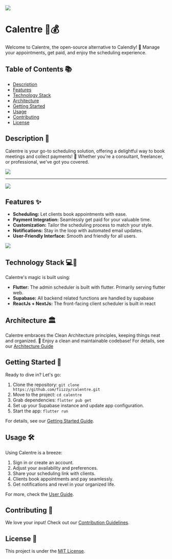 <img src = "https://github.com/fiizzy/calentre/blob/main/doc/images/logo.png?raw=true"  > 


# Calentre 📅💰

Welcome to Calentre, the open-source alternative to Calendly! 🌟 Manage your appointments, get paid, and enjoy the scheduling experience.

## Table of Contents 📚

- [Description](#description)
- [Features](#features)
- [Technology Stack](#technology-stack)
- [Architecture](#architecture)
- [Getting Started](#getting-started)
- [Usage](#usage)
- [Contributing](#contributing)
- [License](#license)

## Description 📝

Calentre is your go-to scheduling solution, offering a delightful way to book meetings and collect payments! 🚀 Whether you're a consultant, freelancer, or professional, we've got you covered.

<img src = "https://github.com/fiizzy/calentre/blob/main/doc/images/home_events.png?raw=true" > 

----
<img src = "https://github.com/fiizzy/calentre/blob/main/doc/images/booking.png?raw=true" > 


## Features ✨

- **Scheduling:** Let clients book appointments with ease.
- **Payment Integration:** Seamlessly get paid for your valuable time.
- **Customization:** Tailor the scheduling process to match your style.
- **Notifications:** Stay in the loop with automated email updates.
- **User-Friendly Interface:** Smooth and friendly for all users.
  
<img src = "https://github.com/fiizzy/calentre/blob/main/doc/images/create_event.png?raw=true" >

## Technology Stack 💻🔮

Calentre's magic is built using:

- **Flutter:** The admin scheduler is built with flutter. Primarily serving flutter web.
- **Supabase:** All backend related functions are handled by supabase
- **ReactJs + NextJs:** The front-facing client scheduler is built in react

## Architecture 🏛️

Calentre embraces the Clean Architecture principles, keeping things neat and organized. 🧹 Enjoy a clean and maintainable codebase!
For details, see our [Architecture Guide](doc/architecture.md)

## Getting Started 🚀

Ready to dive in? Let's go:

1. Clone the repository: `git clone https://github.com/fiizzy/calentre.git`
2. Move to the project: `cd calentre`
3. Grab dependencies: `flutter pub get`
4. Set up your Supabase instance and update app configuration.
5. Start the app: `flutter run`

For details, see our [Getting Started Guide](docs/getting-started.md).

## Usage 🛠️

Using Calentre is a breeze:

1. Sign in or create an account.
2. Adjust your availability and preferences.
3. Share your scheduling link with clients.
4. Clients book appointments and pay seamlessly.
5. Get notifications and revel in your organized life.

For more, check the [User Guide](doc/user-guide.md).

## Contributing 🤝

We love your input! Check out our [Contribution Guidelines](CONTRIBUTING.md).

## License 📜

This project is under the [MIT License](LICENSE).
